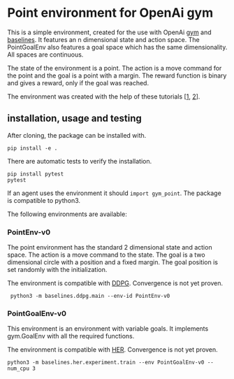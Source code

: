 # Point environment for OpenAi gym

This is a simple environment, created for the use with OpenAi [gym](https://github.com/openai/gym) and [baselines](https://github.com/openai/baselines). It features an n dimensional state and action space. The PointGoalEnv also features a goal space which has the same dimensionality. All spaces are continuous.

The state of the environment is a point. The action is a move command for the point and the goal is a point with a margin. The reward function is binary and gives a reward, only if the goal was reached.

The environment was created with the help of these tutorials [[1](https://github.com/openai/gym/tree/master/gym/envs#how-to-create-new-environments-for-gym
), [2](https://stackoverflow.com/questions/45068568/is-it-possible-to-create-a-new-gym-environment-in-openai
)].

## installation, usage and testing

After cloning, the package can be installed with.

```
pip install -e .
```

There are automatic tests to verify the installation.

```
pip install pytest
pytest
```

If an agent uses the environment it should `import gym_point`. The package is compatible to python3.

The following environments are available:
### PointEnv-v0

The point environment has the standard 2 dimensional state and action space. The action is a move command to the state. The goal is a two dimensional circle with a position and a fixed margin. The goal position is set randomly with the initialization.


The environment is compatible with [DDPG](https://github.com/openai/baselines/tree/master/baselines/ddpg). Convergence is not yet proven.
```
 python3 -m baselines.ddpg.main --env-id PointEnv-v0
 ```

### PointGoalEnv-v0
This environment is an environment with variable goals. It implements gym.GoalEnv with all the required functions.

The environment is compatible with [HER](https://github.com/openai/baselines/tree/master/baselines/her). Convergence is not yet proven.
```
python3 -m baselines.her.experiment.train --env PointGoalEnv-v0 --num_cpu 3
```
